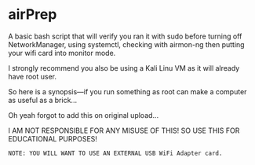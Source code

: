 # airPrep
A basic bash script that will verify you ran it with sudo before turning off NetworkManager, using systemctl, checking with airmon-ng then putting your wifi card into monitor mode. 

I strongly recommend you also be using a Kali Linu VM as it will already have root user.

So here is a synopsis––if you run something as root can make a computer as useful as a brick... 

Oh yeah forgot to add this on original upload... 

  I AM NOT RESPONSIBLE FOR ANY MISUSE OF THIS! SO USE THIS FOR EDUCATIONAL PURPOSES!

    NOTE: YOU WILL WANT TO USE AN EXTERNAL USB WiFi Adapter card.
